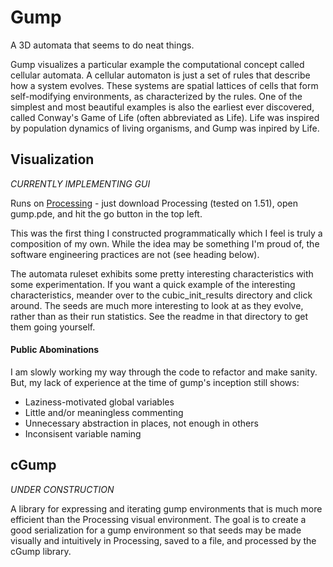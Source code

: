 # Gump
A 3D automata that seems to do neat things.

Gump visualizes a particular example the computational concept called cellular
automata. A cellular automaton is just a set of rules that describe how
a system evolves. These systems are spatial lattices of cells that form
self-modifying environments, as characterized by the rules. One of the
simplest and most beautiful examples is also the earliest ever discovered,
called Conway's Game of Life (often abbreviated as Life). Life was inspired by
population dynamics of living organisms, and Gump was inpired by Life.


## Visualization

*CURRENTLY IMPLEMENTING GUI*

Runs on [Processing](http://processing.org/) - just download Processing
(tested on 1.51), open gump.pde, and hit the go button in the top left.

This was the first thing I constructed programmatically which I feel is
truly a composition of my own.  While the idea may be something I'm proud of, 
the software engineering practices are not (see heading below).

The automata ruleset exhibits some pretty interesting
characteristics with some experimentation.  If you want a quick example of the
interesting characteristics, meander over to the cubic_init_results directory
and click around.  The seeds are much more interesting to look at as they
evolve, rather than as their run statistics.  See the readme in that directory
to get them going yourself.

#### Public Abominations

I am slowly working my way through the code to refactor and make sanity.  But,
my lack of experience at the time of gump's inception still shows:

- Laziness-motivated global variables
- Little and/or meaningless commenting
- Unnecessary abstraction in places, not enough in others
- Inconsisent variable naming

## cGump

*UNDER CONSTRUCTION*

A library for expressing and iterating gump environments that is much more efficient
than the Processing visual environment.  The goal is to create a good serialization for a gump environment
so that seeds may be made visually and intuitively in Processing, saved to a file, and processed
by the cGump library.
